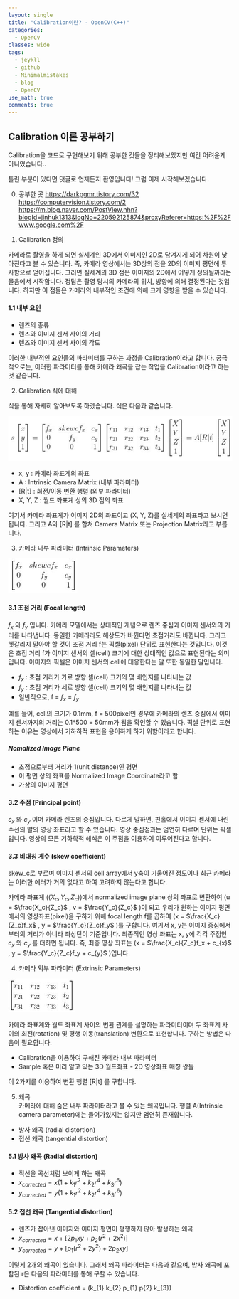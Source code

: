 ```yaml
---
layout: single
title: "Calibration이란? - OpenCV(C++)"
categories:
  - OpenCV
classes: wide
tags:
  - jeykll
  - github
  - Minimalmistakes
  - blog
  - OpenCV
use_math: true
comments: true
---
```


## Calibration 이론 공부하기  

Calibration을 코드로 구현해보기 위해 공부한 것들을 정리해보았지만 여간 어려운게 아니었습니다..  

틀린 부분이 있다면 댓글로 언제든지 환영입니다! 그럼 이제 시작해보겠습니다.  

0. 공부한 곳
<https://darkpgmr.tistory.com/32>
<https://computervision.tistory.com/2>
<https://m.blog.naver.com/PostView.nhn?blogId=jinhuk1313&logNo=220592125874&proxyReferer=https:%2F%2Fwww.google.com%2F>


1. Calibration 정의  

카메라로 촬영을 하게 되면 실세계인 3D에서 이미지인 2D로 담겨지게 되어 차원이 낮아진다고 볼 수 있습니다. 즉, 카메라 영상에서는 3D상의 점을 2D의 이미지 평면에 투사함으로 얻어집니다. 그러면 실세계의 3D 점은 이미지의 2D에서 어떻게 정의될까라는 물음에서 시작합니다. 정답은 촬영 당시의 카메라의 위치, 방향에 의해 결정된다는 것입니다. 하지만 이 점들은 카메라의 내부적인 조건에 의해 크게 영향을 받을 수 있습니다.  

#### 1.1 내부 요인  

+ 렌즈의 종류  
+ 렌즈와 이미지 센서 사이의 거리  
+ 렌즈와 이미지 센서 사이의 각도  


이러한 내부적인 요인들의 파라미터를 구하는 과정을 Calibration이라고 합니다. 궁극적으로는, 이러한 파라미터를 통해 카메라 왜곡을 잡는 작업을 Calibration이라고 하는 것 같습니다.  

2. Calibration 식에 대해  

식을 통해 자세히 알아보도록 하겠습니다. 식은 다음과 같습니다.  

![Calibration equation](/img/Calibration.JPG)

+ x, y : 카메라 좌표계의 좌표  
+ A : Intrinsic Camera Matrix (내부 파라미터)  
+ [R\|t] : 회전/이동 변환 행렬 (외부 파라미터)  
+ X, Y, Z : 월드 좌표계 상의 3D 점의 좌표  

여기서 카메라 좌표계가 이미지 2D의 좌표이고 (X, Y, Z)를 실세계의 좌표라고 보시면 됩니다. 그리고 A와 [R\|t] 를 합쳐 Camera Matrix 또는 Projection Matrix라고 부릅니다.

3. 카메라 내부 파라미터 (Intrinsic Parameters)  

![Intrinsic parameter](/img/Intrinsic_parameter.JPG)

#### 3.1 초점 거리 (Focal length)  
$f_{x}$ 와 $f_{y}$ 입니다. 카메라 모델에서는 상대적인 개념으로 렌즈 중심과 이미지 센서와의 거리를 나타냅니다. 동일한 카메라라도 해상도가 바뀐다면 초점거리도 바뀝니다. 그리고 헷갈리지 말아야 할 것이 초점 거리 f는 픽셀(pixel) 단위로 표현한다는 것입니다. 이것은 초점 거리 f가 이미지 센서의 셀(cell) 크기에 대한 상대적인 값으로 표현된다는 의미입니다. 이미지의 픽셀은 이미지 센서의 cell에 대응한다는 말 또한 동일한 말입니다.

+ $f_{x}$ : 초점 거리가 가로 방향 셀(cell) 크기의 몇 배인지를 나타내는 값
+ $f_{y}$ : 초점 거리가 세로 방향 셀(cell) 크기의 몇 배인지를 나타내는 값
+ 일반적으로, f = $f_{x}$ = $f_{y}$  

예를 들어, cell의 크기가 0.1mm, f = 500pixel인 경우에 카메라의 렌즈 중심에서 이미지 센서까지의 거리는 0.1*500 = 50mm가 됨을 확인할 수 있습니다. 픽셀 단위로 표현하는 이유는 영상에서 기하하적 표현을 용이하게 하기 위함이라고 합니다.

##### Nomalized Image Plane  
 + 초점으로부터 거리가 1(unit distance)인 평면  
 + 이 평면 상의 좌표를 Normalized Image Coordinate라고 함  
 + 가상의 이미지 평면  

#### 3.2 주점 (Principal point)  
$c_{x}$ 와 $c_{y}$ 이며 카메라 렌즈의 중심입니다. 다르게 말하면, 핀홀에서 이미지 센서에 내린 수선의 발의 영상 좌표라고 할 수 있습니다. 영상 중심점과는 엄연히 다르며 단위는 픽셀입니다. 영상의 모든 기하학적 해석은 이 주점을 이용하여 이루어진다고 합니다.  

#### 3.3 비대칭 계수 (skew coefficient)
skew_c로 부르며 이미지 센서의 cell array에서 y축이 기울어진 정도이나 최근 카메라는 이러한 에러가 거의 없다고 하여 고려하지 않는다고 합니다.

카메라 좌표계 ($(X_{c}, Y_{c}, Z_{c})$)에서 normalized image plane 상의 좌표로 변환하여 (u = $\frac{X_c}{Z_c}$ , v = $\frac{Y_c}{Z_c}$ )이 되고 우리가 원하는 이미지 평면에서의 영상좌표(pixel)을 구하기 위해 focal length f를 곱하여 (x =  $\frac{X_c}{Z_c}f_x$ , y = $\frac{Y_c}{Z_c}f_y$ )를 구합니다. 여기서 x, y는 이미지 중심에서부터의 거리가 아니라 좌상단이 기준입니다. 최종적인 영상 좌표는 x, y에 각각 주점인 $c_{x}$ 와 $c_{y}$ 를 더하면 됩니다. 즉, 최종 영상 좌표는 (x =  $\frac{X_c}{Z_c}f_x + c_{x}$ , y = $\frac{Y_c}{Z_c}f_y + c_{y}$ )입니다.


4. 카메라 외부 파라미터 (Extrinsic Parameters)  

![Extrinsic parameter](/img/Extrinsic_parameter.JPG)   

카메라 좌표계와 월드 좌표계 사이의 변환 관계를 설명하는 파라미터이며 두 좌표계 사이의 회전(rotation) 및 평행 이동(translation) 변환으로 표현합니다. 구하는 방법은 다음이 필요합니다.  

+ Calibration을 이용하여 구해진 카메라 내부 파라미터
+ Sample 혹은 미리 알고 있는 3D 월드좌표 - 2D 영상좌표 매칭 쌍들

이 2가지를 이용하여 변환 행렬 [R\|t] 를 구합니다.

5. 왜곡  
카메라에 대해 숨은 내부 파라미터라고 볼 수 있는 왜곡입니다. 행렬 A(Intrinsic camera parameter)에는 들어가있지는 않지만 엄연히 존재합니다.  

+ 방사 왜곡 (radial distortion)  
+ 접선 왜곡 (tangential distortion)  


#### 5.1 방사 왜곡 (Radial distortion)  
+ 직선을 곡선처럼 보이게 하는 왜곡  
+ $x_{corrected} = x(1 + k_{1}r^{2} + k_{2}r^{4} + k_{3}r^{6})$  
+ $y_{corrected} = y(1 + k_{1}r^{2} + k_{2}r^{4} + k_{3}r^{6})$  

#### 5.2 접선 왜곡 (Tangential distortion)  
+ 렌즈가 잡아낸 이미지와 이미지 평면이 평행하지 않아 발생하는 왜곡  
+ $x_{corrected} = x + [2p_{1}xy + p_{2}(r^{2} + 2x^{2})]$  
+ $y_{corrected} = y + [p_{1}(r^{2} + 2y^{2}) + 2p_{2}xy]$  

이렇게 2개의 왜곡이 있습니다. 그래서 왜곡 파라미터는 다음과 같으며, 방사 왜곡에 포함된 r은 다음의 파라미터를 통해 구할 수 있습니다.  
+ Distortion coefficient = (k_{1} k_{2} p_{1} p{2} k_{3})  
